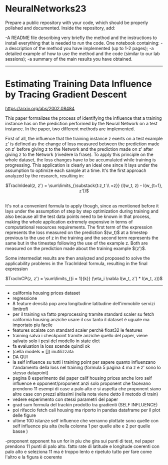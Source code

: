 # NeuralNetworks23

Prepare a public repository with your code, which should be properly polished and documented. 
Inside the repository, add:

-A README file describing very briefly the method and the instructions to install everything that is needed to run the code.
One notebook containing:
-a description of the method you have implemented (up to 1-2 pages);
-a detailed example of how to use the method and the code (similar to our lab sessions);
-a summary of the main results you have obtained.

-------------
# Estimating Training Data Influence by Tracing Gradient Descent 

https://arxiv.org/abs/2002.08484

This paper formalizes the process of identifying the influence that a training instance has on the prediction performed by the Neural Network on a test instance. In the paper, two different methods are implemented. 

First of all, the influence that the training instance z exerts on a test example z' is defined as the change of loss measured between the prediction made on z' before giving z to the Network and the prediction made on z' after giving z to the Network (rivedere la frase). To apply this principle on the whole dataset, the loss changes have to be accumulated while training is progressing. This application is clearly an ideal one since it lays under the assumption to optimize each sample at a time. It's the first approach analyzed by the research, resulting in: <br> 
<p align="center">
  $TracInIdeal(z, z') = \sum\limits_{\substack{t:z_t \\ =z}} (l(w_t, z) - l(w_{t+1}, z'))$ 
  </p> <br>
It's not a convenient formula to apply though, since as mentioned before it lays under the assumption of step by step optimization during training and also because all the test data points need to be known in that process, making the whole application extremely expensive in terms of computational resources requirements.
The first term of the expression represents the loss measured on the prediction $(w_t)$ at a timestep previous to the use of z in the training and the second term represents the same but in the timestep following the use of the example z. Both are measured on the prediction made about the training example $(z')$. <br> 

Some intermediat results are then analyzed and proposed to solve the applicability problems in the TracInIdeal formula, resulting in the final expression <br>
<p align = "center">
  $TracInCP(z, z') = \sum\limits_{{i = 1}{k}} (\eta_i \nabla l(w_t, z') * l(w_t, z))$ 

-------------

- california housing prices dataset
- regressione
- 8 feature densità pop area longitudine latitudine dell'immobile servizi limitrofi
- per il training va fatto preprocessing tramite standard scaler su fetch california housing anziche usare il csv tanto il dataset è uguale ma importato piu facile
- features scalate con standard scaler perchè float32 le features
- training salva i checkpoint tramite anziche quello del paper, viene salvato solo i pesi del modello in state dict 
- fa evaluation la loss scende quindi ok
- (cella models = []) inutilizzata
- DA QUI
- la self influence su tutti i training point per sapere quanto influenzano l'andamento della loss nel training (formula 5 pagina 4 ma z e z' sono lo stesso datapoint)
- pagina 8 esperimento del paper calif housing prices anche loro self influence e opponent/proponent anzi solo proponent che facevano prendono 11 esempi di case a palo alto e si aspetta che proponent siano altre case con prezzi altissimi (nella nota viene detto il metodo di train) 
- vedere esperimento con stessi parametri del paper
- grad sum formula del trackin prodotto tra gradienti (SELF INFLUENCE)
- poi rifaccio fetch cali housing ma riporto in pandas dataframe per il plot delle figure
- ultime 100 istanze self influence che verranno plottate sono quelle con self influence piu alta (nella colonna 1 per quelle alte e 2 per quelle basse )


-proponent opponent ha un for in piu che gira sui punti di test, nel paper prendono 11 punti di palo alto. fatto rate di latitude e longitude coerenti con palo alto e seleziona 11 ma è troppo lento e ripetuto tutto per fare come l'altro e la figura è coerente

